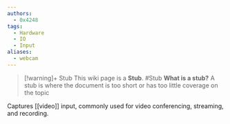 ```yaml
---
authors: 
  - 0x4248
tags:
  - Hardware
  - IO
  - Input
aliases:
  - webcam
---
```

> [!warning]+ Stub
> This wiki page is a **Stub**.
> #Stub 
> **What is a stub?**
> A stub is where the document is too short or has too little coverage on the topic

Captures [[video]] input, commonly used for video conferencing, streaming, and recording.